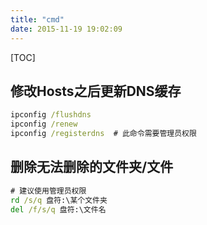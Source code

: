 ```yaml
---
title: "cmd"
date: 2015-11-19 19:02:09
---
```

[TOC]

## 修改Hosts之后更新DNS缓存

``` cmd
ipconfig /flushdns
ipconfig /renew
ipconfig /registerdns  # 此命令需要管理员权限
```

## 删除无法删除的文件夹/文件

``` cmd
# 建议使用管理员权限
rd /s/q 盘符:\某个文件夹
del /f/s/q 盘符:\文件名
```